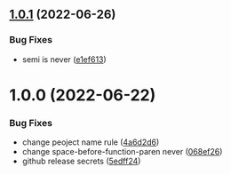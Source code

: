 ## [1.0.1](https://github.com/busyhe/eslint-config/compare/v1.0.0...v1.0.1) (2022-06-26)


### Bug Fixes

* semi is never ([e1ef613](https://github.com/busyhe/eslint-config/commit/e1ef6134866aabaf18f6e0197bce8a153b6752ae))

# 1.0.0 (2022-06-22)


### Bug Fixes

* change peoject name rule ([4a6d2d6](https://github.com/busyhe/eslint-config/commit/4a6d2d68b0392e8e6571c6092096f5ddb772effa))
* change space-before-function-paren never ([068ef26](https://github.com/busyhe/eslint-config/commit/068ef266fff7fad63d757ae562f90a18bde858bd))
* github release secrets ([5edff24](https://github.com/busyhe/eslint-config/commit/5edff24a2c3baedb5a17e8804ab50a4d233c1925))
